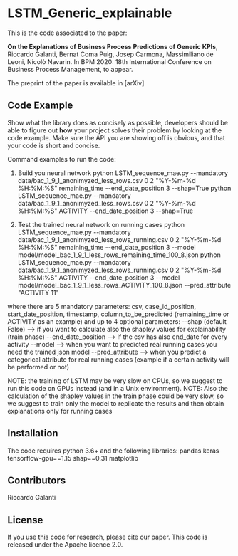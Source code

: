 # LSTM_Generic_explainable

This is the code associated to the paper:

**On the Explanations of Business Process Predictions of Generic KPIs**, Riccardo Galanti, Bernat Coma Puig, Josep Carmona, Massimiliano de Leoni, Nicolò Navarin. In BPM 2020: 18th International Conference on Business Process Management, to appear.

The preprint of the paper is available in [arXiv]

## Code Example

Show what the library does as concisely as possible, developers should be able to figure out **how** your project solves their problem by looking at the code example. Make sure the API you are showing off is obvious, and that your code is short and concise.

Command examples to run the code:
1) Build you neural network
python LSTM_sequence_mae.py --mandatory data/bac_1_9_1_anonimyzed_less_rows.csv 0 2 "%Y-%m-%d %H:%M:%S" remaining_time --end_date_position 3 --shap=True
python LSTM_sequence_mae.py --mandatory data/bac_1_9_1_anonimyzed_less_rows.csv 0 2 "%Y-%m-%d %H:%M:%S" ACTIVITY --end_date_position 3 --shap=True

2) Test the trained neural network on running cases
python LSTM_sequence_mae.py --mandatory data/bac_1_9_1_anonimyzed_less_rows_running.csv 0 2 "%Y-%m-%d %H:%M:%S" remaining_time --end_date_position 3 --model model/model_bac_1_9_1_less_rows_remaining_time_100_8.json
python LSTM_sequence_mae.py --mandatory data/bac_1_9_1_anonimyzed_less_rows_running.csv 0 2 "%Y-%m-%d %H:%M:%S" ACTIVITY --end_date_position 3 --model model/model_bac_1_9_1_less_rows_ACTIVITY_100_8.json --pred_attribute "ACTIVITY 11"

where there are 5 mandatory parameters: csv, case_id_position, start_date_position, timestamp, column_to_be_predicted (remaining_time or ACTIVITY as an example)
and up to 4 optional parameters: 
--shap (default False) --> if you want to calculate also the shapley values for explainability (train phase)
--end_date_position --> if the csv has also end_date for every activity
--model --> when you want to predicted real running cases you need the trained json model
--pred_attribute --> when you predict a categorical attribute for real running cases (example if a certain activity will be performed or not)


NOTE: the training of LSTM may be very slow on CPUs, so we suggest to run this code on GPUs instead (and in a Unix environment).
NOTE: Also the calculation of the shapley values in the train phase could be very slow, so we suggest to train only the model to replicate the results and then obtain explanations only for running cases

## Installation
The code requires python 3.6+ and the following libraries:
pandas
keras
tensorflow-gpu==1.15
shap==0.31
matplotlib

## Contributors

Riccardo Galanti

## License

If you use this code for research, please cite our paper.
This code is released under the Apache licence 2.0.